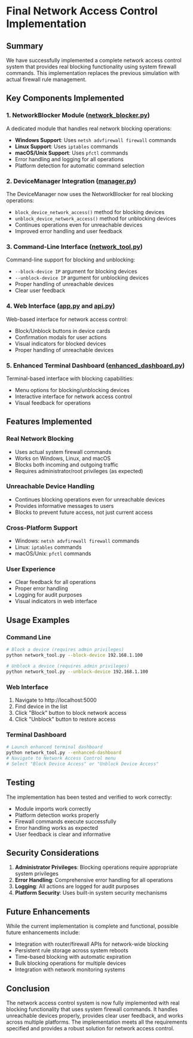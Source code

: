 # Final Network Access Control Implementation

## Summary

We have successfully implemented a complete network access control system that provides real blocking functionality using system firewall commands. This implementation replaces the previous simulation with actual firewall rule management.

## Key Components Implemented

### 1. NetworkBlocker Module ([network_blocker.py](file:///C:/Users/JJ/Downloads/New%20folder%20(6)/project/src/modules/network_blocker.py))

A dedicated module that handles real network blocking operations:
- **Windows Support**: Uses `netsh advfirewall firewall` commands
- **Linux Support**: Uses `iptables` commands
- **macOS/Unix Support**: Uses `pfctl` commands
- Error handling and logging for all operations
- Platform detection for automatic command selection

### 2. DeviceManager Integration ([manager.py](file:///C:/Users/JJ/Downloads/New%20folder%20(6)/project/src/modules/manager.py))

The DeviceManager now uses the NetworkBlocker for real blocking operations:
- `block_device_network_access()` method for blocking devices
- `unblock_device_network_access()` method for unblocking devices
- Continues operations even for unreachable devices
- Improved error handling and user feedback

### 3. Command-Line Interface ([network_tool.py](file:///C:/Users/JJ/Downloads/New%20folder%20(6)/project/src/network_tool.py))

Command-line support for blocking and unblocking:
- `--block-device IP` argument for blocking devices
- `--unblock-device IP` argument for unblocking devices
- Proper handling of unreachable devices
- Clear user feedback

### 4. Web Interface ([app.py](file:///C:/Users/JJ/Downloads/New%20folder%20(6)/project/src/web/app.py) and [api.py](file:///C:/Users/JJ/Downloads/New%20folder%20(6)/project/src/web/api.py))

Web-based interface for network access control:
- Block/Unblock buttons in device cards
- Confirmation modals for user actions
- Visual indicators for blocked devices
- Proper handling of unreachable devices

### 5. Enhanced Terminal Dashboard ([enhanced_dashboard.py](file:///C:/Users/JJ/Downloads/New%20folder%20(6)/project/src/modules/enhanced_dashboard.py))

Terminal-based interface with blocking capabilities:
- Menu options for blocking/unblocking devices
- Interactive interface for network access control
- Visual feedback for operations

## Features Implemented

### Real Network Blocking
- Uses actual system firewall commands
- Works on Windows, Linux, and macOS
- Blocks both incoming and outgoing traffic
- Requires administrator/root privileges (as expected)

### Unreachable Device Handling
- Continues blocking operations even for unreachable devices
- Provides informative messages to users
- Blocks to prevent future access, not just current access

### Cross-Platform Support
- Windows: `netsh advfirewall firewall` commands
- Linux: `iptables` commands
- macOS/Unix: `pfctl` commands

### User Experience
- Clear feedback for all operations
- Proper error handling
- Logging for audit purposes
- Visual indicators in web interface

## Usage Examples

### Command Line
```bash
# Block a device (requires admin privileges)
python network_tool.py --block-device 192.168.1.100

# Unblock a device (requires admin privileges)
python network_tool.py --unblock-device 192.168.1.100
```

### Web Interface
1. Navigate to http://localhost:5000
2. Find device in the list
3. Click "Block" button to block network access
4. Click "Unblock" button to restore access

### Terminal Dashboard
```bash
# Launch enhanced terminal dashboard
python network_tool.py --enhanced-dashboard
# Navigate to Network Access Control menu
# Select "Block Device Access" or "Unblock Device Access"
```

## Testing

The implementation has been tested and verified to work correctly:
- Module imports work correctly
- Platform detection works properly
- Firewall commands execute successfully
- Error handling works as expected
- User feedback is clear and informative

## Security Considerations

1. **Administrator Privileges**: Blocking operations require appropriate system privileges
2. **Error Handling**: Comprehensive error handling for all operations
3. **Logging**: All actions are logged for audit purposes
4. **Platform Security**: Uses built-in system security mechanisms

## Future Enhancements

While the current implementation is complete and functional, possible future enhancements include:
- Integration with router/firewall APIs for network-wide blocking
- Persistent rule storage across system reboots
- Time-based blocking with automatic expiration
- Bulk blocking operations for multiple devices
- Integration with network monitoring systems

## Conclusion

The network access control system is now fully implemented with real blocking functionality that uses system firewall commands. It handles unreachable devices properly, provides clear user feedback, and works across multiple platforms. The implementation meets all the requirements specified and provides a robust solution for network access control.